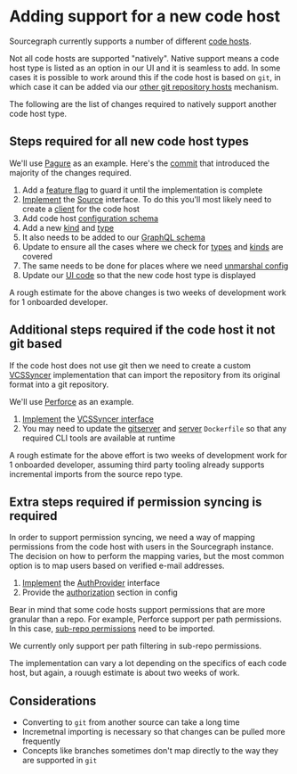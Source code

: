 # Adding support for a new code host

Sourcegraph currently supports a number of different [code hosts](https://docs.sourcegraph.com/admin/external_service).

Not all code hosts are supported "natively". Native support means a code host type is listed as an option in our UI and it is seamless to add. In some cases it is possible to work around this if the code host is based on `git`, in which case it can be added via our [other git repository hosts](https://docs.sourcegraph.com/admin/external_service/other) mechanism.

The following are the list of changes required to natively support another code host type.

## Steps required for all new code host types

We'll use [Pagure](https://pagure.io/) as an example. Here's the [commit](https://sourcegraph.com/github.com/sourcegraph/sourcegraph/-/commit/2ad7025525622f0d80da66234b51b11526da68f6) that introduced the majority of the changes required.

1. Add a [feature flag](https://sourcegraph.com/github.com/sourcegraph/sourcegraph@078c426697c5bc6fedcba5b7851f3a2c194101f6/-/blob/schema/site.schema.json?L128) to guard it until the implementation is complete
1. [Implement](https://sourcegraph.com/github.com/sourcegraph/sourcegraph@39265b5cf53167a86bd993a0f0081b49c18aab81/-/blob/internal/repos/pagure.go?L22) the [Source](https://sourcegraph.com/github.com/sourcegraph/sourcegraph@39265b5/-/blob/internal/repos/sources.go?L74) interface. To do this you'll most likely need to create a [client](https://sourcegraph.com/github.com/sourcegraph/sourcegraph@39265b5cf53167a86bd993a0f0081b49c18aab81/-/blob/internal/extsvc/pagure/client.go?L29:6) for the code host
1. Add code host [configuration schema](https://sourcegraph.com/search?q=context:global+repo:%5Egithub%5C.com/sourcegraph/sourcegraph%24%4039265b5+case+*schema.PagureConnection&patternType=literal)
1. Add a new [kind](https://sourcegraph.com/github.com/sourcegraph/sourcegraph@39265b5cf53167a86bd993a0f0081b49c18aab81/-/blob/internal/extsvc/types.go?L73) and [type](https://sourcegraph.com/github.com/sourcegraph/sourcegraph@39265b5cf53167a86bd993a0f0081b49c18aab81/-/blob/internal/extsvc/types.go?L91)
1. It also needs to be added to our [GraphQL schema](https://sourcegraph.com/github.com/sourcegraph/sourcegraph@39265b5cf53167a86bd993a0f0081b49c18aab81/-/blob/cmd/frontend/graphqlbackend/schema.graphql?L2248)
1. Update to ensure all the cases where we check for [types](https://sourcegraph.com/search?q=context:global+repo:%5Egithub%5C.com/sourcegraph/sourcegraph%24%4039265b5+case+TypePagure&patternType=literal) and [kinds](https://sourcegraph.com/search?q=context:global+repo:%5Egithub%5C.com/sourcegraph/sourcegraph%24%4039265b5+case+KindPagure&patternType=literal) are covered
1. The same needs to be done for places where we need [unmarshal config](https://sourcegraph.com/search?q=context:global+repo:%5Egithub%5C.com/sourcegraph/sourcegraph%24%4039265b5+case+*schema.PagureConnection&patternType=literal)
1. Update our [UI code](https://sourcegraph.com/github.com/sourcegraph/sourcegraph@39265b5cf53167a86bd993a0f0081b49c18aab81/-/blob/client/web/src/components/externalServices/externalServices.tsx?L1218) so that the new code host type is displayed

A rough estimate for the above changes is two weeks of development work for 1 onboarded developer.

## Additional steps required if the code host it not git based

If the code host does not use git then we need to create a custom [VCSSyncer](https://sourcegraph.com/github.com/sourcegraph/sourcegraph@078c426697c5bc6fedcba5b7851f3a2c194101f6/-/blob/cmd/gitserver/server/vcs_syncer.go?L12) implementation that can import the repository from its original format into a git repository.

We'll use [Perforce](https://www.perforce.com/) as an example.

1. [Implement](https://sourcegraph.com/github.com/sourcegraph/sourcegraph@e474119750b4e0700eaf2750933100c019bf2695/-/blob/cmd/gitserver/server/vcs_syncer_perforce.go?L17) the [VCSSyncer interface](https://sourcegraph.com/github.com/sourcegraph/sourcegraph@078c426697c5bc6fedcba5b7851f3a2c194101f6/-/blob/cmd/gitserver/server/vcs_syncer.go?L12)
1. You may need to update the [gitserver](https://sourcegraph.com/github.com/sourcegraph/sourcegraph@39265b5cf53167a86bd993a0f0081b49c18aab81/-/blob/cmd/gitserver/Dockerfile?L6) and [server](https://sourcegraph.com/github.com/sourcegraph/sourcegraph@39265b5cf53167a86bd993a0f0081b49c18aab81/-/blob/cmd/server/Dockerfile?L2) `Dockerfile` so that any required CLI tools are available at runtime

A rough estimate for the above effort is two weeks of development work for 1 onboarded developer, assuming third party tooling already supports incremental imports from the source repo type.

## Extra steps required if permission syncing is required

In order to support permission syncing, we need a way of mapping permissions from the code host with users in the Sourcegraph instance. The decision on how to perform the mapping varies, but the most common option is to map users based on verified e-mail addresses.

1. [Implement](https://sourcegraph.com/github.com/sourcegraph/sourcegraph@39265b5cf53167a86bd993a0f0081b49c18aab81/-/blob/enterprise/internal/authz/perforce/perforce.go?L27) the [AuthProvider](https://sourcegraph.com/github.com/sourcegraph/sourcegraph@39265b5cf53167a86bd993a0f0081b49c18aab81/-/blob/internal/authz/iface.go?L87) interface
1. Provide the [authorization](https://sourcegraph.com/github.com/sourcegraph/sourcegraph@39265b5cf53167a86bd993a0f0081b49c18aab81/-/blob/schema/perforce.schema.json?L67-78) section in config

Bear in mind that some code hosts support permissions that are more granular than a repo. For example, Perforce support per path permissions. In this case, [sub-repo permissions](https://sourcegraph.com/github.com/sourcegraph/sourcegraph@39265b5cf53167a86bd993a0f0081b49c18aab81/-/blob/internal/authz/iface.go?L67) need to be imported.

We currently only support per path filtering in sub-repo permissions.

The implementation can vary a lot depending on the specifics of each code host, but again, a rouugh estimate is about two weeks of work.

## Considerations

- Converting to `git` from another source can take a long time
- Incremetnal importing is necessary so that changes can be pulled more frequently
- Concepts like branches sometimes don't map directly to the way they are supported in `git`
